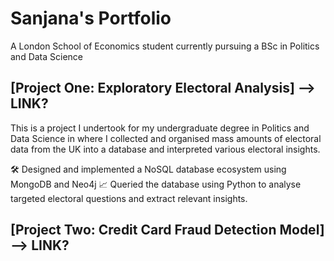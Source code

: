 # Sanjana's Portfolio

A London School of Economics student currently pursuing a BSc in Politics and Data Science 

## [Project One: Exploratory Electoral Analysis] --> LINK?

This is a project I undertook for my undergraduate degree in Politics and Data Science in where I collected and organised mass amounts of electoral data from the UK into a database and interpreted various electoral insights.

🛠️ Designed and implemented a NoSQL database ecosystem using MongoDB and Neo4j  📈 Queried the database using Python to analyse targeted electoral questions and extract relevant insights.


## [Project Two: Credit Card Fraud Detection Model] --> LINK?





